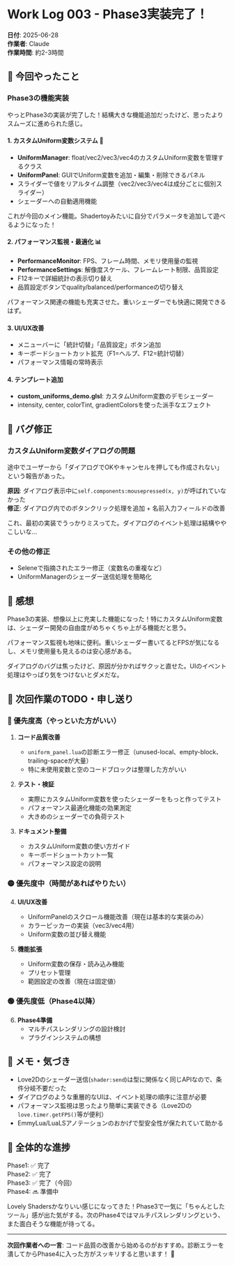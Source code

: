 # Work Log 003 - Phase3実装完了！

**日付**: 2025-06-28  
**作業者**: Claude  
**作業時間**: 約2-3時間  

## 🎯 今回やったこと

### Phase3の機能実装
やっとPhase3の実装が完了した！結構大きな機能追加だったけど、思ったよりスムーズに進められた感じ。

#### 1. カスタムUniform変数システム 🔧
- **UniformManager**: float/vec2/vec3/vec4のカスタムUniform変数を管理するクラス
- **UniformPanel**: GUIでUniform変数を追加・編集・削除できるパネル
- スライダーで値をリアルタイム調整（vec2/vec3/vec4は成分ごとに個別スライダー）
- シェーダーへの自動適用機能

これが今回のメイン機能。Shadertoyみたいに自分でパラメータを追加して遊べるようになった！

#### 2. パフォーマンス監視・最適化 📊
- **PerformanceMonitor**: FPS、フレーム時間、メモリ使用量の監視
- **PerformanceSettings**: 解像度スケール、フレームレート制限、品質設定
- F12キーで詳細統計の表示切り替え
- 品質設定ボタンでquality/balanced/performanceの切り替え

パフォーマンス関連の機能も充実させた。重いシェーダーでも快適に開発できるはず。

#### 3. UI/UX改善
- メニューバーに「統計切替」「品質設定」ボタン追加
- キーボードショートカット拡充（F1=ヘルプ、F12=統計切替）
- パフォーマンス情報の常時表示

#### 4. テンプレート追加
- **custom_uniforms_demo.glsl**: カスタムUniform変数のデモシェーダー
- intensity, center, colorTint, gradientColorsを使った派手なエフェクト

## 🐛 バグ修正

### カスタムUniform変数ダイアログの問題
途中でユーザーから「ダイアログでOKやキャンセルを押しても作成されない」という報告があった。

**原因**: ダイアログ表示中に`self.components:mousepressed(x, y)`が呼ばれていなかった  
**修正**: ダイアログ内でのボタンクリック処理を追加 + 名前入力フィールドの改善

これ、最初の実装でうっかりミスってた。ダイアログのイベント処理は結構ややこしいな...

### その他の修正
- Seleneで指摘されたエラー修正（変数名の重複など）
- UniformManagerのシェーダー送信処理を簡略化

## 🎉 感想

Phase3の実装、想像以上に充実した機能になった！特にカスタムUniform変数は、シェーダー開発の自由度がめちゃくちゃ上がる機能だと思う。

パフォーマンス監視も地味に便利。重いシェーダー書いてるとFPSが気になるし、メモリ使用量も見えるのは安心感がある。

ダイアログのバグは焦ったけど、原因が分かればサクッと直せた。UIのイベント処理はやっぱり気をつけないとダメだな。

## 🚀 次回作業のTODO・申し送り

### 🔴 優先度高（やっといた方がいい）

1. **コード品質改善**
   - `uniform_panel.lua`の診断エラー修正（unused-local、empty-block、trailing-spaceが大量）
   - 特に未使用変数と空のコードブロックは整理した方がいい

2. **テスト・検証**
   - 実際にカスタムUniform変数を使ったシェーダーをもっと作ってテスト
   - パフォーマンス最適化機能の効果測定
   - 大きめのシェーダーでの負荷テスト

3. **ドキュメント整備**
   - カスタムUniform変数の使い方ガイド
   - キーボードショートカット一覧
   - パフォーマンス設定の説明

### 🟡 優先度中（時間があればやりたい）

4. **UI/UX改善**
   - UniformPanelのスクロール機能改善（現在は基本的な実装のみ）
   - カラーピッカーの実装（vec3/vec4用）
   - Uniform変数の並び替え機能

5. **機能拡張**
   - Uniform変数の保存・読み込み機能
   - プリセット管理
   - 範囲設定の改善（現在は固定値）

### 🟢 優先度低（Phase4以降）

6. **Phase4準備**
   - マルチパスレンダリングの設計検討
   - プラグインシステムの構想

## 📝 メモ・気づき

- Love2Dのシェーダー送信(`shader:send`)は型に関係なく同じAPIなので、条件分岐不要だった
- ダイアログのような重層的なUIは、イベント処理の順序に注意が必要
- パフォーマンス監視は思ったより簡単に実装できる（Love2Dの`love.timer.getFPS()`等が便利）
- EmmyLua/LuaLSアノテーションのおかげで型安全性が保たれていて助かる

## 🎯 全体的な進捗

Phase1: ✅ 完了  
Phase2: ✅ 完了  
Phase3: ✅ 完了（今回）  
Phase4: 🔜 準備中

Lovely Shadersかなりいい感じになってきた！Phase3で一気に「ちゃんとしたツール」感が出た気がする。次のPhase4ではマルチパスレンダリングという、また面白そうな機能が待ってる。

---

**次回作業者への一言**: コード品質の改善から始めるのがおすすめ。診断エラーを潰してからPhase4に入った方がスッキリすると思います！ 🚀